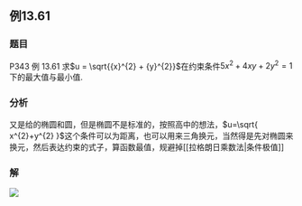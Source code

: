 ## 例13.61
### 题目
P343 例 13.61 求$u = \sqrt{{x}^{2} + {y}^{2}}$在约束条件$5{x}^{2} + {4xy} + 2{y}^{2} = 1$下的最大值与最小值.
### 分析
又是给的椭圆和圆，但是椭圆不是标准的，按照高中的想法，$u=\sqrt{ x^{2}+y^{2} }$这个条件可以为距离，也可以用来三角换元，当然得是先对椭圆来换元，然后表达约束的式子，算函数最值，规避掉[[拉格朗日乘数法|条件极值]]
### 解
![](https://img.hwenyi.tech/202410270208065.webp)
